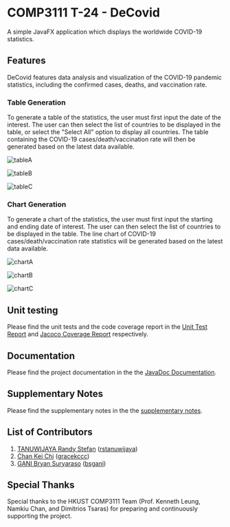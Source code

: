 # COMP3111 T-24 - DeCovid

A simple JavaFX application which displays the worldwide COVID-19 statistics.

## Features

DeCovid features data analysis and visualization of the COVID-19 pandemic statistics, including the confirmed cases, deaths, and vaccination rate.

### Table Generation

To generate a table of the statistics, the user must first input the date of the interest. The user can then select the list of countries to be displayed in the table, or select the "Select All" option to display all countries. The table containing the COVID-19 cases/death/vaccination rate will then be generated based on the latest data available.

![tableA](docs/screenshots/tableA.png)

![tableB](docs/screenshots/tableB.png)

![tableC](docs/screenshots/tableC.png)


### Chart Generation

To generate a chart of the statistics, the user must first input the starting and ending date of interest. The user can then select the list of countries to be displayed in the table. The line chart of COVID-19 cases/death/vaccination rate statistics will be generated based on the latest data available.

![chartA](docs/screenshots/chartA.png)

![chartB](docs/screenshots/chartB.png)

![chartC](docs/screenshots/chartC.png)

## Unit testing

Please find the unit tests and the code coverage report in the [Unit Test Report](https://please-a-plus.github.io/COMP3111-T24-deCOVID/build/reports/tests/test/) and [Jacoco Coverage Report](https://please-a-plus.github.io/COMP3111-T24-deCOVID/build/jacocoHTML/) respectively.

## Documentation

Please find the project documentation in the the [JavaDoc Documentation](https://please-a-plus.github.io/COMP3111-T24-deCOVID/build/docs/javadoc/).


## Supplementary Notes

Please find the supplementary notes in the the [supplementary notes](https://please-a-plus.github.io/COMP3111-T24-deCOVID/docs/supplementaryNotes/supplementaryNotes.pdf).

## List of Contributors

1. [TANUWIJAYA Randy Stefan](https://github.com/rstanuwijaya) ([rstanuwijaya](mailto:rstanuwijaya@connect.ust.hk))
2. [Chan Kei Chi](https://github.com/gracekccc) ([gracekccc](mailto:kcchanbt@connect.ust.hk))
3. [GANI Bryan Suryaraso](https://github.com/airflow101) ([bsgani](mailto:bsgani@connect.ust.hk))

## Special Thanks

Special thanks to the HKUST COMP3111 Team (Prof. Kenneth Leung, Namkiu Chan, and Dimitrios Tsaras) for preparing and continuously supporting the project.
